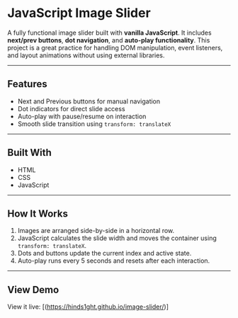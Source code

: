 # JavaScript Image Slider

A fully functional image slider built with **vanilla JavaScript**. It includes **next/prev buttons**, **dot navigation**, and **auto-play functionality**. This project is a great practice for handling DOM manipulation, event listeners, and layout animations without using external libraries.

---

## Features

- Next and Previous buttons for manual navigation
- Dot indicators for direct slide access
- Auto-play with pause/resume on interaction
- Smooth slide transition using `transform: translateX`

---

## Built With

- HTML
- CSS
- JavaScript

---

## How It Works

1. Images are arranged side-by-side in a horizontal row.
2. JavaScript calculates the slide width and moves the container using `transform: translateX`.
3. Dots and buttons update the current index and active state.
4. Auto-play runs every 5 seconds and resets after each interaction.

---

## View Demo

View it live: [(https://hinds1ght.github.io/image-slider/)]

